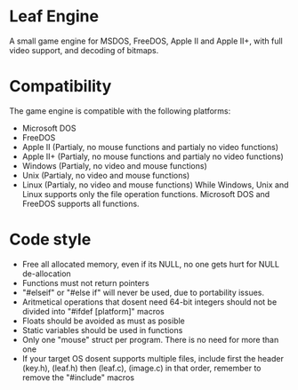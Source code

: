 # Leaf Engine
A small game engine for MSDOS, FreeDOS, Apple II and Apple II+, with full video support, and decoding of bitmaps.

# Compatibility
The game engine is compatible with the following platforms:
* Microsoft DOS
* FreeDOS
* Apple II (Partialy, no mouse functions and partialy no video functions)
* Apple II+ (Partialy, no mouse functions and partialy no video functions)
* Windows (Partialy, no video and mouse functions)
* Unix (Partialy, no video and mouse functions)
* Linux (Partialy, no video and mouse functions)
While Windows, Unix and Linux supports only the file operation functions. Microsoft DOS and FreeDOS supports all functions.

# Code style
* Free all allocated memory, even if its NULL, no one gets hurt for NULL de-allocation
* Functions must not return pointers
* "#elseif" or "#else if" will never be used, due to portability issues.
* Aritmetical operations that dosent need 64-bit integers should not be divided into "#ifdef [platform]" macros
* Floats should be avoided as must as posible
* Static variables should be used in functions
* Only one "mouse" struct per program. There is no need for more than one
* If your target OS dosent supports multiple files, include first the header (key.h), (leaf.h) then (leaf.c), (image.c) in that order, remember
to remove the "#include" macros